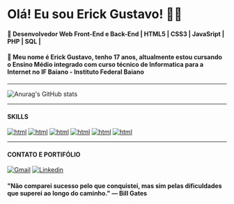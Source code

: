 
# Olá! Eu sou Erick Gustavo! 👋🏼
#### 🔭 Desenvolvedor Web Front-End e Back-End | HTML5 | CSS3 | JavaSript | PHP | SQL | 

#### 🌱 Meu nome é Erick Gustavo, tenho 17 anos, altualmente estou cursando o Ensino Médio integrado com curso técnico de Informatica para a Internet no IF Baiano - Instituto Federal Baiano
<hr>

![Anurag's GitHub stats](https://github-readme-stats.vercel.app/api?username=ErickGuxta&show_icons=true&theme=transparent)


<hr>

#### SKILLS

[![html](https://img.shields.io/badge/HTML5-E34F26?style=for-the-badge&logo=html5&logoColor=white)]()
[![html](https://img.shields.io/badge/CSS3-1572B6?style=for-the-badge&logo=css3&logoColor=white)]()
[![html](https://img.shields.io/badge/Sass-CC6699?style=for-the-badge&logo=sass&logoColor=white)]()
[![html](https://img.shields.io/badge/PHP-777BB4?style=for-the-badge&logo=php&logoColor=white)]()
[![html](https://img.shields.io/badge/Django-092E20?style=for-the-badge&logo=django&logoColor=white)]()
[![html](https://img.shields.io/badge/MySQL-00000F?style=for-the-badge&logo=mysql&logoColor=white)]()

<hr>

#### CONTATO E PORTIFÓLIO

[![Gmail](https://img.shields.io/badge/Gmail-D14836?style=for-the-badge&logo=gmail&logoColor=white)](https://mail.google.com/mail/u/0/?ogbl#inbox)
[![Linkedin](https://img.shields.io/badge/LinkedIn-0077B5?style=for-the-badge&logo=linkedin&logoColor=white)](https://www.linkedin.com/feed/?trk=guest_homepage-basic_google-one-tap-submit)

#### "Não comparei sucesso pelo que conquistei, mas sim pelas dificuldades que superei ao longo do caminho." — Bill Gates
